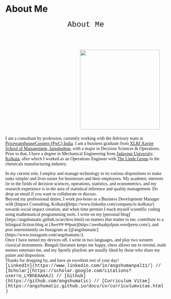 # About Me

<p align="center">
  <span style="font-family:Courier New;">
    <font size="5">About Me</font><br/>
  </span>
</p>
<br/>

  


<span style="font-family:Garamond;">
  
<img src="https://user-images.githubusercontent.com/98811198/158790820-7216828c-9aa6-4683-ba60-4473862b7484.jpg" loading = "eager" align = "right" width = "250" style="margin:20px 20px"><p style="clear: both;"></p>
  I am a consultant by profession, currently working with the Advisory team at [PricewaterhouseCoopers (PwC) India](https://www.pwc.in/). I am a business graduate from [XLRI Xavier School of Management, Jamshedpur](https://www.xlri.ac.in/), with a major in Decision Sciences & Operations. Prior to that, I have a degree in Mechanical Engineering from [Jadavpur University, Kolkata](http://www.jaduniv.edu.in/), after which I worked as an Operations Engineer with [The Linde Group](https://www.linde.in/en/index.html) in the chemicals manufacturing industry.<br/>
</span>

<span style="font-family:Garamond;">
  In my current role, I employ and manage technology in its various dispositions to make tasks simpler and lives easier for businesses and their employees. My academic interests lie in the fields of decision sciences, operations, statistics, and econometrics, and my research experience is in the area of statistical inference and quality management. Do drop an email if you want to collaborate or discuss.<br/>
</span>

<span style="font-family:Garamond;">
Beyond my professional duties, I work pro-bono as a Business Development Manager with [Impact Consulting, Kolkata](https://www.linkedin.com/company/ic-kolkata/) towards social impact creation, and when time permits I teach myself scientific coding using mathematical programming tools. I write on my [personal blog](https://angshumatic.github.io/archive.html) on matters that matter to me, contribute to a bilingual fiction-blog at [Aweবাক জলpun](https://awebaakjolpun.wordpress.com/), and post intermittently on Instagram as [@angshumatic](https://www.instagram.com/angshumatic/).<br/>
</span>

<span style="font-family:Garamond;">
  Once I have turned my devices off, I write in two languages, and play two western classical instruments. Bengali literature keeps me happy, chess allows me to rewind, math memes entertain me, and my Spotify playlists are usually liked by those who share my palate and disposition.<br/>
</span>
  
<span style="font-family:Garamond;">
  Thanks for dropping by, and have an excellent rest of your day!<br/>
</span>

<span style="font-family:Courier New;">
[LinkedIn](https://www.linkedin.com/in/angshumanpal11/) // [Scholar](https://scholar.google.com/citations?user=n_LYBhEAAAAJ) // [Github](https://github.com/angshumatic) // [Curriculum Vitae](https://angshumatic.github.io/docs/cv/curriculumvitae.html)
</span>
